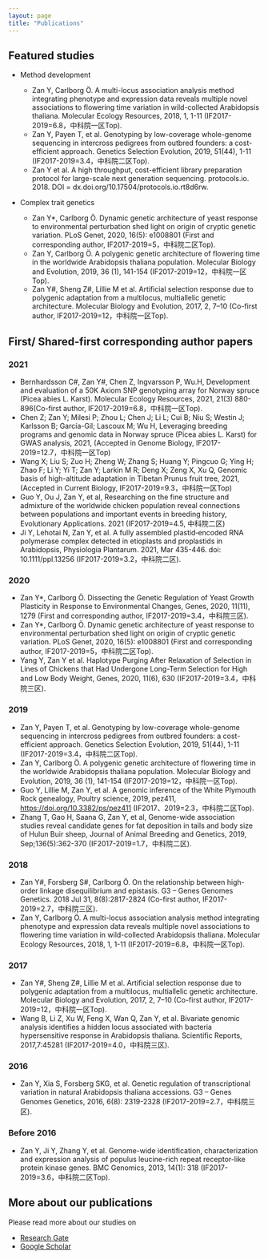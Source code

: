 ```yaml
---
layout: page
title: "Publications"
---
```

## Featured studies
* Method development
  * Zan Y, Carlborg Ö. A multi-locus association analysis method integrating phenotype and expression data reveals multiple novel associations to flowering time variation in wild-collected Arabidopsis thaliana. Molecular Ecology Resources, 2018, 1, 1-11 (IF2017-2019=6.8，中科院一区Top).
  * Zan Y, Payen T, et al. Genotyping by low-coverage whole-genome sequencing in intercross pedigrees from outbred founders: a cost-efficient approach. Genetics Selection Evolution, 2019, 51(44), 1-11 (IF2017-2019=3.4，中科院二区Top).
  * Zan Y et al. A high throughput, cost-efficient library preparation protocol for large-scale next generation sequencing. protocols.io. 2018. DOI = dx.doi.org/10.17504/protocols.io.rt8d6rw.

* Complex trait genetics
  * Zan Y*, Carlborg Ö. Dynamic genetic architecture of yeast response to environmental perturbation shed light on origin of cryptic genetic variation. PLoS Genet, 2020, 16(5): e1008801 (First and corresponding author, IF2017-2019=5，中科院二区Top).
  * Zan Y, Carlborg Ö. A polygenic genetic architecture of flowering time in the worldwide Arabidopsis thaliana population. Molecular Biology and Evolution, 2019, 36 (1), 141-154 (IF2017-2019=12，中科院一区Top).
  * Zan Y#, Sheng Z#, Lillie M et al. Artificial selection response due to polygenic adaptation from a multilocus, multiallelic genetic architecture. Molecular Biology and Evolution, 2017, 2, 7–10 (Co-first author, IF2017-2019=12，中科院一区Top).
  
## First/ Shared-first corresponding author papers

### 2021
* Bernhardsson C#, Zan Y#, Chen Z, Ingvarsson P, Wu.H, Development and evaluation of a 50K Axiom SNP genotyping array for Norway spruce (Picea abies L. Karst). Molecular Ecology Resources, 2021, 21(3) 880-896(Co-first author, IF2017-2019=6.8，中科院一区Top).
* Chen Z; Zan Y; Milesi P; Zhou L; Chen J; Li L; Cui B; Niu S; Westin J; Karlsson B; García-Gil; Lascoux M; Wu H, Leveraging breeding programs and genomic data in Norway spruce (Picea abies L. Karst) for GWAS analysis, 2021, (Accepted in Genome Biology, IF2017-2019=12.7，中科院一区Top)
* Wang X; Liu S; Zuo H; Zheng W; Zhang S; Huang Y; Pingcuo G; Ying H; Zhao F; Li Y; Yi T; Zan Y; Larkin M R; Deng X; Zeng X, Xu Q, Genomic basis of high-altitude adaptation in Tibetan Prunus fruit tree, 2021, (Accepted in Current Biology, IF2017-2019=9.3，中科院一区Top)
* Guo Y, Ou J, Zan Y, et al, Researching on the fine structure and admixture of the
worldwide chicken population reveal connections between populations and important events in breeding history, Evolutionary Applications. 2021 (IF2017-2019=4.5, 中科院二区)
* Ji Y, Lehotai N, Zan Y, et al. A fully assembled plastid‐encoded RNA polymerase complex detected in etioplasts and proplastids in Arabidopsis, Physiologia Plantarum. 2021, Mar 435-446. doi: 10.1111/ppl.13256 (IF2017-2019=3.2，中科院二区).
### 2020
* Zan Y*, Carlborg Ö. Dissecting the Genetic Regulation of Yeast Growth Plasticity in Response to Environmental Changes, Genes, 2020, 11(11), 1279 (First and corresponding author, IF2017-2019=3.4，中科院三区).
* Zan Y*, Carlborg Ö. Dynamic genetic architecture of yeast response to environmental perturbation shed light on origin of cryptic genetic variation. PLoS Genet, 2020, 16(5): e1008801 (First and corresponding author, IF2017-2019=5，中科院二区Top).
* Yang Y, Zan Y et al. Haplotype Purging After Relaxation of Selection in Lines of Chickens that Had Undergone Long-Term Selection for High and Low Body Weight, Genes, 2020, 11(6), 630 (IF2017-2019=3.4，中科院三区).
### 2019
* Zan Y, Payen T, et al. Genotyping by low-coverage whole-genome sequencing in intercross pedigrees from outbred founders: a cost-efficient approach. Genetics Selection Evolution, 2019, 51(44), 1-11 (IF2017-2019=3.4，中科院二区Top).
* Zan Y, Carlborg Ö. A polygenic genetic architecture of flowering time in the worldwide Arabidopsis thaliana population. Molecular Biology and Evolution, 2019, 36 (1), 141-154 (IF2017-2019=12，中科院一区Top).
* Guo Y, Lillie M, Zan Y, et al. A genomic inference of the White Plymouth Rock genealogy, Poultry science, 2019, pez411, https://doi.org/10.3382/ps/pez411 (IF2017、2019=2.3，中科院二区Top).
* Zhang T, Gao H, Saana G, Zan Y, et al, Genome-wide association studies reveal candidate genes for fat deposition in tails and body size of Hulun Buir sheep, Journal of Animal Breeding and Genetics, 2019, Sep;136(5):362-370 (IF2017-2019=1.7，中科院二区).
### 2018
* Zan Y#, Forsberg S#, Carlborg Ö. On the relationship between high-order linkage disequilibrium and epistasis. G3 – Genes Genomes Genetics. 2018 Jul 31, 8(8):2817-2824 (Co-first author, IF2017-2019=2.7，中科院三区).
* Zan Y, Carlborg Ö. A multi-locus association analysis method integrating phenotype and expression data reveals multiple novel associations to flowering time variation in wild-collected Arabidopsis thaliana. Molecular Ecology Resources, 2018, 1, 1-11 (IF2017-2019=6.8，中科院一区Top).
### 2017
* Zan Y#, Sheng Z#, Lillie M et al. Artificial selection response due to polygenic adaptation from a multilocus, multiallelic genetic architecture. Molecular Biology and Evolution, 2017, 2, 7–10 (Co-first author, IF2017-2019=12，中科院一区Top).
* Wang B, Li Z, Xu W, Feng X, Wan Q, Zan Y, et al. Bivariate genomic analysis identifies a hidden locus associated with bacteria hypersensitive response in Arabidopsis thaliana. Scientific Reports, 2017,7:45281 (IF2017-2019=4.0，中科院三区).
### 2016
* Zan Y, Xia S, Forsberg SKG, et al. Genetic regulation of transcriptional variation in natural Arabidopsis thaliana accessions. G3 – Genes Genomes Genetics, 2016, 6(8): 2319-2328 (IF2017-2019=2.7，中科院三区).
### Before 2016
* Zan Y, Ji Y, Zhang Y, et al. Genome-wide identification, characterization and expression analysis of populus leucine-rich repeat receptor-like protein kinase genes. BMC Genomics, 2013, 14(1): 318 (IF2017-2019=3.6，中科院二区Top).

## More about our publications

Please read more about our studies on
 * [Research Gate](https://www.researchgate.net/profile/Yanjun-Zan?ev=hdr_xprf&_sg=LhIjQTWSUEJrWlDW6ta17D8gFFfqRz8mtiitJSHTXBrmY55g6ntcUv6IGlD7TW3F_KmiCujHfIFVLl_rQ5h5HhTG)
 * [Google Scholar](https://scholar.google.se/citations?user=mDYaiRYAAAAJ&hl=zh-CN)
